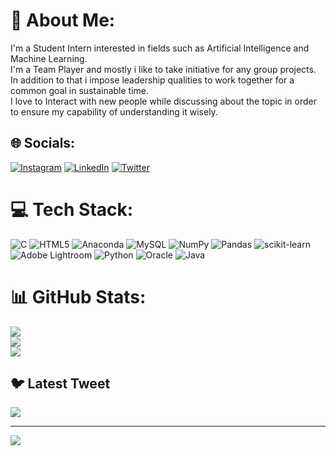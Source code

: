# 💫 About Me:
I'm a Student Intern interested in fields such as Artificial Intelligence and Machine Learning.<br>I'm a Team Player and mostly i like to take initiative for any group projects.<br>In addition to that i impose leadership qualities to work together for a common goal in sustainable time.<br>I love to Interact with new people while discussing about the topic in order to ensure my capability of understanding it wisely.


## 🌐 Socials:
[![Instagram](https://img.shields.io/badge/Instagram-%23E4405F.svg?logo=Instagram&logoColor=white)](https://instagram.com/veera_royal03) [![LinkedIn](https://img.shields.io/badge/LinkedIn-%230077B5.svg?logo=linkedin&logoColor=white)](https://linkedin.com/in/koradaveeravenkataganesh) [![Twitter](https://img.shields.io/badge/Twitter-%231DA1F2.svg?logo=Twitter&logoColor=white)](https://twitter.com/VeeraRoyal18) 

# 💻 Tech Stack:
![C](https://img.shields.io/badge/c-%2300599C.svg?style=for-the-badge&logo=c&logoColor=white) ![HTML5](https://img.shields.io/badge/html5-%23E34F26.svg?style=for-the-badge&logo=html5&logoColor=white) ![Anaconda](https://img.shields.io/badge/Anaconda-%2344A833.svg?style=for-the-badge&logo=anaconda&logoColor=white) ![MySQL](https://img.shields.io/badge/mysql-%2300f.svg?style=for-the-badge&logo=mysql&logoColor=white) ![NumPy](https://img.shields.io/badge/numpy-%23013243.svg?style=for-the-badge&logo=numpy&logoColor=white) ![Pandas](https://img.shields.io/badge/pandas-%23150458.svg?style=for-the-badge&logo=pandas&logoColor=white) ![scikit-learn](https://img.shields.io/badge/scikit--learn-%23F7931E.svg?style=for-the-badge&logo=scikit-learn&logoColor=white) ![Adobe Lightroom](https://img.shields.io/badge/Adobe%20Lightroom-31A8FF.svg?style=for-the-badge&logo=Adobe%20Lightroom&logoColor=white) ![Python](https://img.shields.io/badge/python-3670A0?style=for-the-badge&logo=python&logoColor=ffdd54) ![Oracle](https://img.shields.io/badge/Oracle-F80000?style=for-the-badge&logo=oracle&logoColor=white) ![Java](https://img.shields.io/badge/java-%23ED8B00.svg?style=for-the-badge&logo=java&logoColor=white)
# 📊 GitHub Stats:
![](https://github-readme-stats.vercel.app/api?username=VEERA-3&theme=dark&hide_border=false&include_all_commits=false&count_private=false)<br/>
![](https://github-readme-streak-stats.herokuapp.com/?user=VEERA-3&theme=dark&hide_border=false)<br/>
![](https://github-readme-stats.vercel.app/api/top-langs/?username=VEERA-3&theme=dark&hide_border=false&include_all_commits=false&count_private=false&layout=compact)

## 🐦 Latest Tweet
[![](https://gtce.itsvg.in/api?username=VeeraRoyal18)](https://github.com/VishwaGauravIn/github-twitter-card-embed)

---
[![](https://visitcount.itsvg.in/api?id=VEERA-3&icon=0&color=0)](https://visitcount.itsvg.in)

<!-- Proudly created with GPRM ( https://gprm.itsvg.in ) -->
